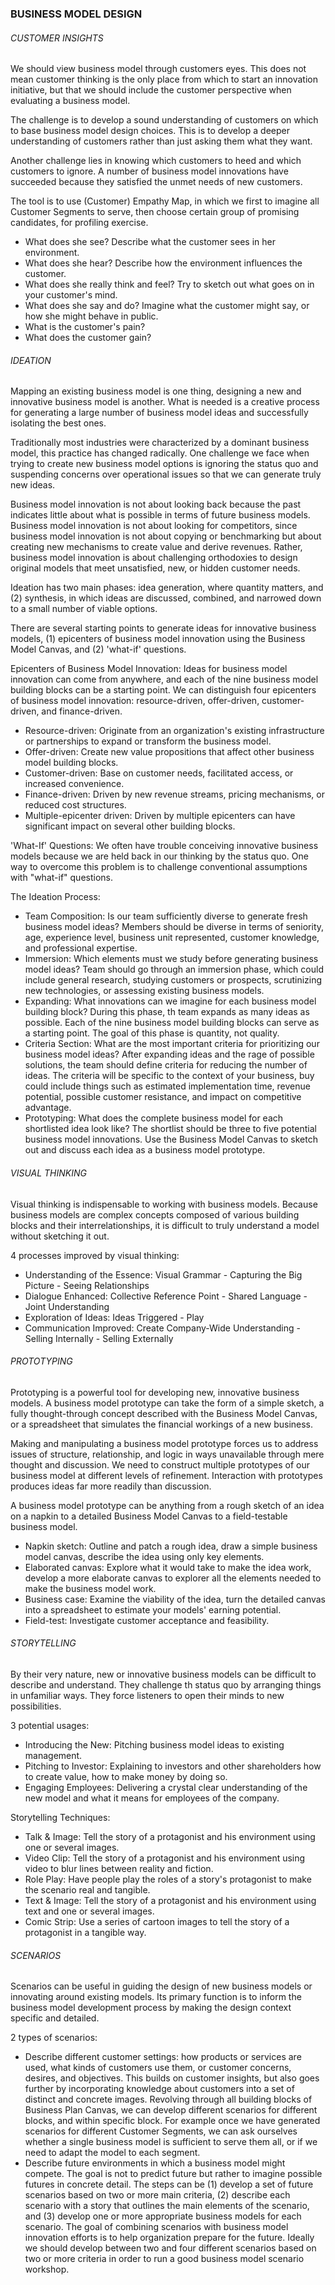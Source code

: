 ### BUSINESS MODEL DESIGN

###### CUSTOMER INSIGHTS

We should view business model through customers eyes. This does not mean customer thinking is the only place from which to start an innovation initiative, but that we should include the customer perspective when evaluating a business model.

The challenge is to develop a sound understanding of customers on which to base business model design choices. This is to develop a deeper understanding of customers rather than just asking them what they want.

Another challenge lies in knowing which customers to heed and which customers to ignore. A number of business model innovations have succeeded because they satisfied the unmet needs of new customers.

The tool is to use (Customer) Empathy Map, in which we first to imagine all Customer Segments to serve, then choose certain group of promising candidates, for profiling exercise.
* What does she see? Describe what the customer sees in her environment.
* What does she hear? Describe how the environment influences the customer.
* What does she really think and feel? Try to sketch out what goes on in your customer's mind.
* What does she say and do? Imagine what the customer might say, or how she might behave in public.
* What is the customer's pain?
* What does the customer gain?

###### IDEATION

Mapping an existing business model is one thing, designing a new and innovative business model is another. What is needed is a creative process for generating a large number of business model ideas and successfully isolating the best ones.

Traditionally most industries were characterized by a dominant business model, this practice has changed radically. One challenge we face when trying to create new business model options is ignoring the status quo and suspending concerns over operational issues so that we can generate truly new ideas.

Business model innovation is not about looking back because the past indicates little about what is possible in terms of future business models. Business model innovation is not about looking for competitors, since business model innovation is not about copying or benchmarking but about creating new mechanisms to create value and derive revenues. Rather, business model innovation is about challenging orthodoxies to design original models that meet unsatisfied, new, or hidden customer needs.

Ideation has two main phases: idea generation, where quantity matters, and (2) synthesis, in which ideas are discussed, combined, and narrowed down to a small number of viable options.

There are several starting points to generate ideas for innovative business models, (1) epicenters of business model innovation using the Business Model Canvas, and (2) 'what-if' questions.

Epicenters of Business Model Innovation: Ideas for business model innovation can come from anywhere, and each of the nine business model building blocks can be a starting point. We can distinguish four epicenters of business model innovation: resource-driven, offer-driven, customer-driven, and finance-driven.
* Resource-driven: Originate from an organization's existing infrastructure or partnerships to expand or transform the business model.
* Offer-driven: Create new value propositions that affect other business model building blocks.
* Customer-driven: Base on customer needs, facilitated access, or increased convenience.
* Finance-driven: Driven by new revenue streams, pricing mechanisms, or reduced cost structures.
* Multiple-epicenter driven: Driven by multiple epicenters can have significant impact on several other building blocks.

'What-If' Questions: We often have trouble conceiving innovative business models because we are held back in our thinking by the status quo. One way to overcome this problem is to challenge conventional assumptions with "what-if" questions.

The Ideation Process:
* Team Composition: Is our team sufficiently diverse to generate fresh business model ideas? Members should be diverse in terms of seniority, age, experience level, business unit represented, customer knowledge, and professional expertise.
* Immersion: Which elements must we study before generating business model ideas? Team should go through an immersion phase, which could include general research, studying customers or prospects, scrutinizing new technologies, or assessing existing business models.
* Expanding: What innovations can we imagine for each business model building block? During this phase, th team expands as many ideas as possible. Each of the nine business model building blocks can serve as a starting point. The goal of this phase is quantity, not quality.
* Criteria Section: What are the most important criteria for prioritizing our business model ideas? After expanding ideas and the rage of possible solutions, the team should define criteria for reducing the number of ideas. The criteria will be specific to the context of your business, buy could include things such as estimated implementation time, revenue potential, possible customer resistance, and impact on competitive advantage.
* Prototyping: What does the complete business model for each shortlisted idea look like? The shortlist should be three to five potential business model innovations. Use the Business Model Canvas to sketch out and discuss each idea as a business model prototype.

###### VISUAL THINKING

Visual thinking is indispensable to working with business models. Because business models are complex concepts composed of various building blocks and their interrelationships, it is difficult to truly understand a model without sketching it out.

4 processes improved by visual thinking:
* Understanding of the Essence: Visual Grammar - Capturing the Big Picture - Seeing Relationships
* Dialogue Enhanced: Collective Reference Point - Shared Language - Joint Understanding
* Exploration of Ideas: Ideas Triggered - Play
* Communication Improved: Create Company-Wide Understanding - Selling Internally - Selling Externally

###### PROTOTYPING

Prototyping is a powerful tool for developing new, innovative business models. A business model prototype can take the form of a simple sketch, a fully thought-through concept described with the Business Model Canvas, or a spreadsheet that simulates the financial workings of a new business.

Making and manipulating a business model prototype forces us to address issues of structure, relationship, and logic in ways unavailable through mere thought and discussion. We need to construct multiple prototypes of our business model at different levels of refinement. Interaction with prototypes produces ideas far more readily than discussion.

A business model prototype can be anything from a rough sketch of an idea on a napkin to a detailed Business Model Canvas to a field-testable business model.
* Napkin sketch: Outline and patch a rough idea, draw a simple business model canvas, describe the idea using only key elements.
* Elaborated canvas: Explore what it would take to make the idea work, develop a more elaborate canvas to explorer all the elements needed to make the business model work.
* Business case: Examine the viability of the idea, turn the detailed canvas into a spreadsheet to estimate your models' earning potential.
* Field-test: Investigate customer acceptance and feasibility.

###### STORYTELLING

By their very nature, new or innovative business models can be difficult to describe and understand. They challenge th status quo by arranging things in unfamiliar ways. They force listeners to open their minds to new possibilities.

3 potential usages:
* Introducing the New: Pitching business model ideas to existing management.
* Pitching to Investor: Explaining to investors and other shareholders how to create value, how to make money by doing so.
* Engaging Employees: Delivering a crystal clear understanding of the new model and what it means for employees of the company.

Storytelling Techniques:
* Talk & Image: Tell the story of a protagonist and his environment using one or several images.
* Video Clip: Tell the story of a protagonist and his environment using video to blur lines between reality and fiction.
* Role Play: Have people play the roles of a story's protagonist to make the scenario real and tangible.
* Text & Image: Tell the story of a protagonist and his environment using text and one or several images.
* Comic Strip: Use a series of cartoon images to tell the story of a protagonist in a tangible way.

###### SCENARIOS

Scenarios can be useful in guiding the design of new business models or innovating around existing models. Its primary function is to inform the business model development process by making the design context specific and detailed.

2 types of scenarios:
* Describe different customer settings: how products or services are used, what kinds of customers use them, or customer concerns, desires, and objectives. This builds on customer insights, but also goes further by incorporating knowledge about customers into a set of distinct and concrete images. Revolving through all building blocks of Business Plan Canvas, we can develop different scenarios for different blocks, and within specific block. For example once we have generated scenarios for different Customer Segments, we can ask ourselves whether a single business model is sufficient to serve them all, or if we need to adapt the model to each segment.
* Describe future environments in which a business model might compete. The goal is not to predict future but rather to imagine possible futures in concrete detail. The steps can be (1) develop a set of future scenarios based on two or more main criteria, (2) describe each scenario with a story that outlines the main elements of the scenario, and (3) develop one or more appropriate business models for each scenario. The goal of combining scenarios with business model innovation efforts is to help organization prepare for the future. Ideally we should develop between two and four different scenarios based on two or more criteria in order to run a good business model scenario workshop.
